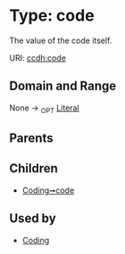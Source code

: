
# Type: code


The value of the code itself.

URI: [ccdh:code](https://ccdh.example.org/ccdh/code)


## Domain and Range

None ->  <sub>OPT</sub> [Literal](types/Literal.md)

## Parents


## Children

 *  [Coding➞code](Coding_code.md)

## Used by

 * [Coding](Coding.md)
